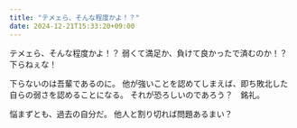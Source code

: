 ```yaml
---
title: "テメェら、そんな程度かよ！？"
date: 2024-12-21T15:33:20+09:00
---
```

テメェら、そんな程度かよ！？
弱くて満足か、負けて良かったで済むのか！？
下らねぇな！

下らないのは吾輩であるのに。
他が強いことを認めてしまえば、即ち敗北した自らの弱さを認めることになる。
それが恐ろしいのであろう？　銘礼。

悩まずとも、過去の自分だ。
他人と割り切れば問題あるまい？
